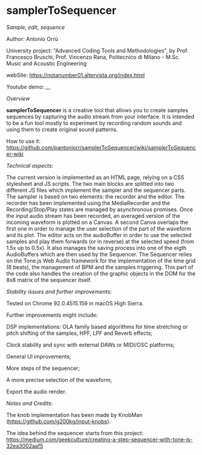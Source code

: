 # samplerToSequencer
_Sample, edit, sequence_

Author: Antonio Orrù

University project: "Advanced Coding Tools and Methodologies", by Prof. Francesco Bruschi, Prof. Vincenzo Rana, Politecnico di Milano - M.Sc. Music and Acoustic Engineering

webSite: https://notanumber01.altervista.org/index.html

Youtube demo: __



_Overview_

**samplerToSequencer** is a creative tool that allows you to create samples sequences by capturing the audio stream from your interface. It is intended to be a fun tool mostly to experiment by recording random sounds and using them to create original sound patterns. 

How to use it: https://github.com/pantoniorr/samplerToSequencer/wiki/samplerToSequencer-wiki

_Technical aspects_:

The current version is implemented as an HTML page, relying on a CSS stylesheet and JS scripts. The two main blocks are splitted into two different JS files which implement the sampler and the sequencer parts. The sampler is based on two elements: the recorder and the editor. The recorder has been implemented using the MediaRecorder and the Recording/Stop/Play states are managed by asynchronous promises. Once the input audio stream has been recorded, an averaged version of the incoming waveform is plotted on a Canvas. A second Canva overlaps the first one in order to manage the user selection of the part of the waveform and its plot. 
The editor acts on the audioBuffer in order to use the selected samples and play them forwards (or in reverse) at the selected speed (from 1.5x up to 0.5x).
It also manages the saving process into one of the eigth AudioBuffers which are then used by the Sequencer.
The Sequencer relies on the Tone.js Web Audio framework for the implementation of the time grid (8 beats), the management of BPM and the samples triggering. This part of the code also handles the creation of the graphic objects in the DOM for the 8x8 matrix of the sequencer itself.

_Stability issues and further improvements_:

Tested on Chrome 92.0.4515.159 in macOS High Sierra.

Further improvements might include:

DSP implementations: OLA family based algorithms for time stretching or pitch shifting of the samples, HPF, LPF and Reverb effects;

Clock stability and sync with external DAWs or MIDI/OSC platforms;

General UI improvements;

More steps of the sequencer;

A more precise selection of the waveform;

Export the audio render.


_Notes and Credits_:

The knob implementation has been made by KnobMan (https://github.com/g200kg/input-knobs).

The idea behind the sequencer starts from this project: https://medium.com/geekculture/creating-a-step-sequencer-with-tone-js-32ea3002aaf5



